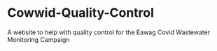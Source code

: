 # Cowwid-Quality-Control
 A website to help with quality control for the Eawag Covid Wastewater Monitoring Campaign
